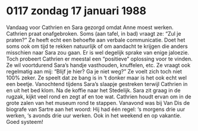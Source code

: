 # 0117 zondag 17 januari 1988
Vandaag voor Cathrien en Sara gezorgd omdat Anne moest werken. Cathrien praat onafgebroken. Soms (aan tafel, in bad) vraagt ze: “Zul je praten?” Ze heeft echt een behoefte aan verbale communicatie. Doet het soms ook om tijd te rekken natuurlijk of om aandacht te krijgen die anders misschien naar Sara zou gaan. Er is wel degelijk sprake van enige jaloezie. Toch probeert Cathrien er meestal een “positieve” oplossing voor te vinden. Ze wil voortdurend Sara’s handje vasthouden, knuffelen, etc. Ze vraagt ook regelmatig aan mij: “Blijf je hier? Ga je niet weg?” Ze voelt zich toch niet 100% zeker. Ze speelt dat ze bang is in ‘t donker maar is het ook echt wel een beetje. Vanochtend tijdens Sara’s slaapje gestreken terwijl Cathrien in en uit het bed klom. Na de koffie naar het Stedelijk. Sara zit graag in de rugzak, kijkt veel rond en zegt af en toe wat. Cathrien houdt ervan om in de grote zalen van het museum rond te stappen.
Vanavond was bij Van Dis de biografe van Sartre aan het woord: Hij had één regel: ‘s morgens drie uur werken, ‘s avonds drie uur werken. Ook in het weekend en op vakantie. Goed systeem!